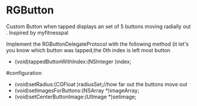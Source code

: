 # RGButton
Custom Button when tapped displays an set of 5 buttons moving radially out . Inspired by myfitnesspal 

Implement the RGButtonDelegateProtocol
with the following method (it let's you know which button was tapped,the 0th index is left most button
- (void)tappedButtonWithIndex:(NSInteger )index;

#configuration 

- (void)setRadius:(CGFloat )radiusSet;//how far out the buttons move out
- (void)setImagesForButtons:(NSArray *)imageArray;
- (void)setCenterButtonImage:(UIImage *)setimage;
